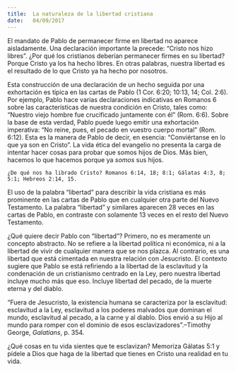 ```yaml
---
title:  La naturaleza de la libertad cristiana
date:   04/09/2017
---
```


El mandato de Pablo de permanecer firme en libertad no aparece aisladamente. Una declaración importante la precede: “Cristo nos hizo libres”. ¿Por qué los cristianos deberían permanecer firmes en su libertad? Porque Cristo ya los ha hecho libres. En otras palabras, nuestra libertad es el resultado de lo que Cristo ya ha hecho por nosotros.

Esta construcción de una declaración de un hecho seguida por una exhortación es típica en las cartas de Pablo (1 Cor. 6:20; 10:13, 14; Col. 2:6). Por ejemplo, Pablo hace varias declaraciones indicativas en Romanos 6 sobre las características de nuestra condición en Cristo, tales como: “Nuestro viejo hombre fue crucificado juntamente con él” (Rom. 6:6). Sobre la base de esta verdad, Pablo puede luego emitir una exhortación imperativa: “No reine, pues, el pecado en vuestro cuerpo mortal” (Rom. 6:12). Esta es la manera de Pablo de decir, en esencia: “Conviértanse en lo que ya son en Cristo”. La vida ética del evangelio no presenta la carga de intentar hacer cosas para probar que somos hijos de Dios. Más bien, hacemos lo que hacemos porque ya *somos* sus hijos.

`¿De qué nos ha librado Cristo? Romanos 6:14, 18; 8:1; Gálatas 4:3, 8; 5:1; Hebreos 2:14, 15.`

El uso de la palabra “libertad” para describir la vida cristiana es más prominente en las cartas de Pablo que en cualquier otra parte del Nuevo Testamento. La palabra “libertad” y similares aparecen 28 veces en las cartas de Pablo, en contraste con solamente 13 veces en el resto del Nuevo Testamento.

¿Qué quiere decir Pablo con “libertad”? Primero, no es meramente un concepto abstracto. No se refiere a la libertad política ni económica, ni a la libertad de vivir de cualquier manera que se nos plazca. Al contrario, es una libertad que está cimentada en nuestra relación con Jesucristo. El contexto sugiere que Pablo se está refiriendo a la libertad de la esclavitud y la condenación de un cristianismo centrado en la Ley, pero nuestra libertad incluye mucho más que eso. Incluye libertad del pecado, de la muerte eterna y del diablo.

“Fuera de Jesucristo, la existencia humana se caracteriza por la esclavitud: esclavitud a la Ley, esclavitud a los poderes malvados que dominan el mundo, esclavitud al pecado, a la carne y al diablo. Dios envió a su Hijo al mundo para romper con el dominio de esos esclavizadores”.–Timothy George, *Galatians*, p. 354.

¿Qué cosas en tu vida sientes que te esclavizan? Memoriza Gálatas 5:1 y pídele a Dios que haga de la libertad que tienes en Cristo una realidad en tu vida.